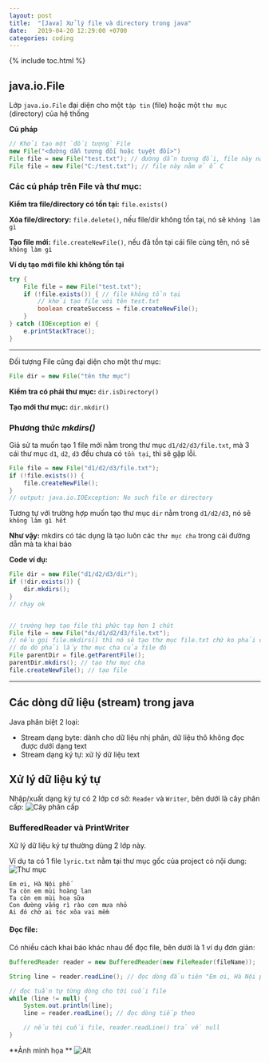 ```yaml
---
layout: post
title:  "[Java] Xử lý file và directory trong java"
date:   2019-04-20 12:29:00 +0700
categories: coding
---
```


{% include toc.html %}

## java.io.File
Lớp `java.io.File` đại diện cho một `tập tin` (file) hoặc một `thư mục` (directory) của hệ thống

**Cú pháp**
```java
// Khởi tạo một `đối tượng` File
new File("<đường dẫn tương đối hoặc tuyệt đối>")
File file = new File("test.txt"); // đường dẫn tương đối, file này nằm trong thư mục project
File file = new File("C:/test.txt"); // file này nằm ở ổ C
```

### Các cú pháp trên File và thư mục:

**Kiểm tra file/directory có tồn tại:** `file.exists()`

**Xóa file/directory:** `file.delete()`, nếu file/dir không tồn tại, nó sẽ `không làm gì`

**Tạo file mới:** `file.createNewFile()`, nếu đã tồn tại cái file cùng tên, nó sẽ `không làm gì` 

**Ví dụ tạo mới file khi không tồn tại**

```java
try {
    File file = new File("test.txt");
    if (!file.exists()) { // file không tồn tại 
        // khởi tạo file với tên test.txt
        boolean createSuccess = file.createNewFile();
    }
} catch (IOException e) {
    e.printStackTrace();
}
```

---

Đối tượng File cũng đại diện cho một thư mục:

```java
File dir = new File("tên thư mục")
```

**Kiểm tra có phải thư mục:** `dir.isDirectory()`

**Tạo mới thư mục:** `dir.mkdir()`

### Phương thức ***mkdirs()***
Giả sử ta muốn tạo 1 file mới nằm trong thư mục `d1/d2/d3/file.txt`, mà 3 cái thư mục `d1`, `d2`, `d3` đều chưa có `tồn tại`, thì sẽ gặp lỗi.

```java
File file = new File("d1/d2/d3/file.txt");
if (!file.exists()) {
    file.createNewFile();
}
// output: java.io.IOException: No such file or directory
```

Tương tự với trường hợp muốn tạo thư mục `dir` nằm trong `d1/d2/d3`, nó sẽ `không làm gì hết`

**Như vậy:** mkdirs có tác dụng là tạo luôn các `thư mục cha` trong cái đường dẫn mà ta khai báo

**Code ví dụ:**

```java
File dir = new File("d1/d2/d3/dir");
if (!dir.exists()) {
    dir.mkdirs();
}
// chạy ok


// trường hợp tạo file thì phức tạp hơn 1 chút 
File file = new File("dx/d1/d2/d3/file.txt");
// nếu gọi file.mkdirs() thì nó sẽ tạo thư mục file.txt chứ ko phải cái tập tin file.txt
// do đó phải lấy thư mục cha của file đó 
File parentDir = file.getParentFile();
parentDir.mkdirs(); // tạo thư mục cha 
file.createNewFile(); // tạo file

```

---

## Các dòng dữ liệu (stream) trong java 
Java phân biệt 2 loại:
- Stream dạng byte: dành cho dữ liệu nhị phân, dữ liệu thô không đọc được dưới dạng text
- Stream dạng ký tự: xử lý dữ liệu text

## Xử lý dữ liệu ký tự
Nhập/xuất dạng ký tự có 2 lớp cơ sở: `Reader` và `Writer`, bên dưới là cây phân cấp:
![Cây phân cấp](/blog/assets/images/201904/reader-writer.png)

### BufferedReader và PrintWriter
Xử lý dữ liệu ký tự thường dùng 2 lớp này.

Ví dụ ta có 1 file `lyric.txt` nằm tại thư mục gốc của project có nội dung:
![Thư mục](/blog/assets/images/201904/structure.png)
```
Em ơi, Hà Nội phố 
Ta còn em mùi hoàng lan 
Ta còn em mùi hoa sữa 
Con đường vắng rì rào cơn mưa nhỏ 
Ai đó chờ ai tóc xõa vai mềm 
```

#### Đọc file:
Có nhiều cách khai báo khác nhau để đọc file, bên dưới là 1 ví dụ đơn giản:
```java
BufferedReader reader = new BufferedReader(new FileReader(fileName));

String line = reader.readLine(); // đọc dòng đầu tiên "Em ơi, Hà Nội phố"

// đọc tuần tự từng dòng cho tới cuối file 
while (line != null) {
    System.out.println(line);
    line = reader.readLine(); // đọc dòng tiếp theo 

    // nếu tới cuối file, reader.readLine() trả về null 
}
```

**Ảnh minh họa **
![Alt](/blog/assets/images/201904/readfile.png)